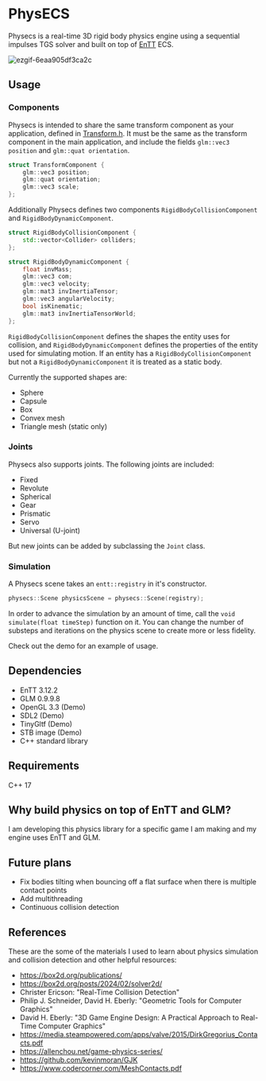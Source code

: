 # PhysECS

Physecs is a real-time 3D rigid body physics engine using a sequential impulses TGS solver and built on top of [EnTT](https://github.com/skypjack/entt) ECS.

![ezgif-6eaa905df3ca2c](https://github.com/user-attachments/assets/413fecb5-1cd7-4276-a38b-a629f280085f)

## Usage

### Components

Physecs is intended to share the same transform component as your application, defined in [Transform.h](src/Transform.h). 
It must be the same as the transform component in the main application, and include the fields `glm::vec3 position` and `glm::quat orientation`.

```c++
struct TransformComponent {
    glm::vec3 position;
    glm::quat orientation;
    glm::vec3 scale;
};
```

Additionally Physecs defines two components `RigidBodyCollisionComponent` and `RigidBodyDynamicComponent`. 

```c++
struct RigidBodyCollisionComponent {
    std::vector<Collider> colliders;
};

struct RigidBodyDynamicComponent {
    float invMass;
    glm::vec3 com;
    glm::vec3 velocity;
    glm::mat3 invInertiaTensor;
    glm::vec3 angularVelocity;
    bool isKinematic;
    glm::mat3 invInertiaTensorWorld;
};
```

`RigidBodyCollisionComponent` defines the shapes the entity uses for collision, and `RigidBodyDynamicComponent` defines the properties of the entity used for simulating motion. If an entity has a `RigidBodyCollisionComponent` but not a `RigidBodyDynamicComponent` it is treated as a static body.

Currently the supported shapes are:
- Sphere
- Capsule
- Box
- Convex mesh
- Triangle mesh (static only)

### Joints

Physecs also supports joints.
The following joints are included:
- Fixed
- Revolute
- Spherical
- Gear
- Prismatic
- Servo
- Universal (U-joint)

But new joints can be added by subclassing the `Joint` class.

### Simulation

A Physecs scene takes an `entt::registry` in it's constructor. 
```c++
physecs::Scene physicsScene = physecs::Scene(registry);
```
In order to advance the simulation by an amount of time, call the `void simulate(float timeStep)` function on it.
You can change the number of substeps and iterations on the physics scene to create more or less fidelity.

Check out the demo for an example of usage.

## Dependencies

- EnTT 3.12.2
- GLM 0.9.9.8
- OpenGL 3.3 (Demo)
- SDL2 (Demo)
- TinyGltf (Demo)
- STB image (Demo)
- C++ standard library

## Requirements

C++ 17

## Why build physics on top of EnTT and GLM?

I am developing this physics library for a specific game I am making and my engine uses EnTT and GLM.

## Future plans

- Fix bodies tilting when bouncing off a flat surface when there is multiple contact points
- Add multithreading
- Continuous collision detection

## References

These are the some of the materials I used to learn about physics simulation and collision detection and other helpful resources:

- https://box2d.org/publications/
- https://box2d.org/posts/2024/02/solver2d/
- Christer Ericson: "Real-Time Collision Detection"
- Philip J. Schneider, David H. Eberly: "Geometric Tools for Computer Graphics"
- David H. Eberly: "3D Game Engine Design: A Practical Approach to Real-Time Computer Graphics"
- https://media.steampowered.com/apps/valve/2015/DirkGregorius_Contacts.pdf
- https://allenchou.net/game-physics-series/
- https://github.com/kevinmoran/GJK
- https://www.codercorner.com/MeshContacts.pdf








